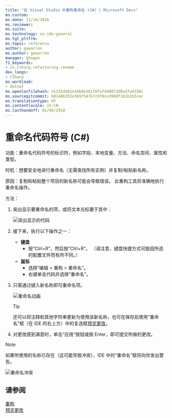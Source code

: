 ```yaml
---
title: "在 Visual Studio 中重构重命名 (C#) | Microsoft Docs"
ms.custom: 
ms.date: 11/16/2016
ms.reviewer: 
ms.suite: 
ms.technology: vs-ide-general
ms.tgt_pltfrm: 
ms.topic: reference
author: gewarren
ms.author: gewarren
manager: ghogen
f1_keywords:
- vs.csharp.refactoring.rename
dev_langs:
- CSharp
ms.workload:
- dotnet
ms.openlocfilehash: e1325de81e16b0e381f07af4d8073d0a3fa4330c
ms.sourcegitcommit: b01406355e3b97547b7cbf8ce3960f101b165cec
ms.translationtype: HT
ms.contentlocale: zh-CN
ms.lasthandoff: 02/06/2018
---
```

# <a name="rename-a-code-symbol-in-c"></a>重命名代码符号 (C#) #

功能：重命名代码符号的标识符，例如字段、本地变量、方法、命名空间、属性和类型。

时机：想要安全地进行重命名（无需查找所有实例）并复制/粘贴新名称。

原因：复制和粘贴整个项目的新名称可能会导致错误。  此重构工具将准确地执行重命名操作。

方法：

1. 突出显示要重命名的项，或将文本光标置于其中：

   ![突出显示的代码](media/rename-highlight-cs.png)

1. 接下来，执行以下操作之一：
   * **键盘**
     * 按“Ctrl+R”，然后按“Ctrl+R”。 （请注意，键盘快捷方式可能因所选的配置文件而有所不同。）
   * **鼠标**
     * 选择“编辑 > 重构 > 重命名”。
     * 右键单击代码并选择“重命名”。

1. 只需通过键入新名称即可重命名项。

   ![重命名动画](media/rename-animated-cs.gif)

   > [!TIP]
   > 还可以将注释和其他字符串更新为使用该新名称，也可在保存前使用“重命名”框（在 IDE 的右上方）中的复选框[预览更改](../../ide/preview-changes.md)。

1. 对更改感到满意时，单击“应用”按钮或按 Enter，即可提交所做的更改。

> [!NOTE]
> 如果所使用的名称已存在（这可能导致冲突），IDE 中的“重命名”框将向你发出警告。
>
> ![重命名冲突](media/rename-conflict-cs.png)

## <a name="see-also"></a>请参阅

[重构](../refactoring-in-visual-studio.md)  
[预览更改](../../ide/preview-changes.md)
